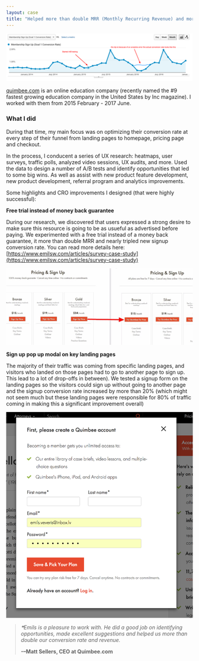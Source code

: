 ```yaml
---
layout: case
title: "Helped more than double MRR (Monthly Recurring Revenue) and more than triple sign up conversion rate"
---
```


<img src="/images/quimbee_cr.png">

[quimbee.com](https://www.quimbee.com/) is an online education company (recently named the #9 fastest growing education company in the United States by Inc magazine). I worked with them from 2015 February - 2017 June.

### What I did

During that time, my main focus was on optimizing their conversion rate at every step of their funnel from landing pages to homepage, pricing page and checkout. 

In the process, I conducent a series of UX research: heatmaps, user surveys, traffic polls, analyzed video sessions, UX audits, and more. Used the data to design a number of A/B tests and identify opportunities that led to some big wins. As well as assist with new product feature development, new product development, referral program and analytics improvements.

Some highlights and CRO improvements I designed (that were highly successful):

<strong> Free trial instead of money back guarantee </strong>

During our research, we discovered that users expressed a strong desire to make sure this resource is going to be as usueful as advertised before paying. We experimented with a free trial instead of a money back guarantee, it more than double MRR and nearly tripled new signup conversion rate. You can read more details here: [https://www.emilsw.com/articles/survey-case-study](https://www.emilsw.com/articles/survey-case-study)

<img src="/images/quimbee_free_trial_test.jpg">

<strong> Sign up pop up modal on key landing pages </strong>

The majority of their traffic was coming from specific landing pages, and visitors who landed on those pages had to go to another page to sign up.  This lead to a lot of drop-offs in between). We tested a signup form on the landing pages so the visitors could sign up without going to another page and the signup conversion rate increased by more than 20% (which might not seem much but these landing pages were responsible for 80% of traffic coming in making this a significant improvement overall) 

<img src="/images/quimbee_pop_up_modal.png">

>*❝Emils is a pleasure to work with. He did a good job on identifying opportunities, made excellent suggestions and helped us more than double our conversion rate and revenue.*
>
> <strong>-–Matt Sellers, CEO at Quimbee.com </strong>
